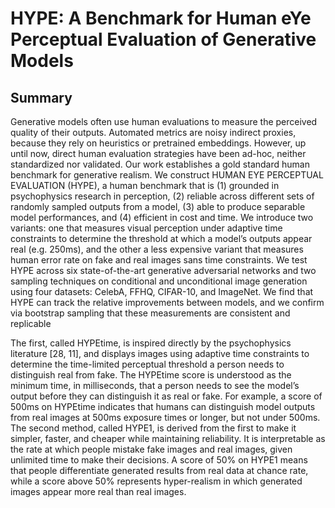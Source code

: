 # HYPE: A Benchmark for Human eYe Perceptual Evaluation of Generative Models

## Summary

Generative models often use human evaluations to measure the perceived quality
of their outputs. Automated metrics are noisy indirect proxies, because they rely
on heuristics or pretrained embeddings. However, up until now, direct human evaluation strategies have been ad-hoc, neither standardized nor validated. Our work
establishes a gold standard human benchmark for generative realism. We construct
HUMAN EYE PERCEPTUAL EVALUATION (HYPE), a human benchmark that is
(1) grounded in psychophysics research in perception, (2) reliable across different
sets of randomly sampled outputs from a model, (3) able to produce separable
model performances, and (4) efficient in cost and time. We introduce two variants:
one that measures visual perception under adaptive time constraints to determine
the threshold at which a model’s outputs appear real (e.g. 250ms), and the other a
less expensive variant that measures human error rate on fake and real images sans
time constraints. We test HYPE across six state-of-the-art generative adversarial
networks and two sampling techniques on conditional and unconditional image
generation using four datasets: CelebA, FFHQ, CIFAR-10, and ImageNet. We find
that HYPE can track the relative improvements between models, and we confirm
via bootstrap sampling that these measurements are consistent and replicable

 The first, called HYPEtime, is inspired directly by the psychophysics
literature [28, 11], and displays images using adaptive time constraints to determine the time-limited
perceptual threshold a person needs to distinguish real from fake. The HYPEtime score is understood
as the minimum time, in milliseconds, that a person needs to see the model’s output before they can
distinguish it as real or fake. For example, a score of 500ms on HYPEtime indicates that humans
can distinguish model outputs from real images at 500ms exposure times or longer, but not under
500ms. The second method, called HYPE1, is derived from the first to make it simpler, faster, and
cheaper while maintaining reliability. It is interpretable as the rate at which people mistake fake
images and real images, given unlimited time to make their decisions. A score of 50% on HYPE1
means that people differentiate generated results from real data at chance rate, while a score above
50% represents hyper-realism in which generated images appear more real than real images.
